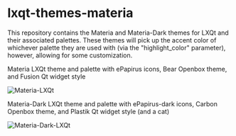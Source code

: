 # lxqt-themes-materia

This repository contains the Materia and Materia-Dark themes for LXQt and their associated palettes. These themes will pick up the accent color of whichever palette they are used with (via the "highlight_color" parameter), however, allowing for some customization.

Materia LXQt theme and palette with ePapirus icons, Bear Openbox theme, and Fusion Qt widget style

![Materia-LXQt](https://user-images.githubusercontent.com/67122280/202954238-581b0ab8-7151-43c7-a014-5f3297ef62ee.jpg)

Materia-Dark LXQt theme and palette with ePapirus-dark icons, Carbon Openbox theme, and Plastik Qt widget style (and a cat)

![Materia-Dark-LXQt](https://user-images.githubusercontent.com/67122280/202975708-9aa3dbe3-144f-4f7c-857f-3afb18006b64.jpg)
